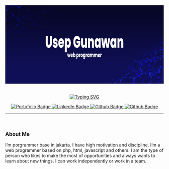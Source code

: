 <div id="header" align="center">
  <img align='center' src='/assets/bg.png' width='1000' height='250'/>
</div>

<br>

<div id="header" align="center">
  <p><a href="https://git.io/typing-svg"><img align="center" src="https://readme-typing-svg.herokuapp.com?font=popins&size=35&pause=5000&color=161b228&center=true&vCenter=true&width=435&lines=Hi+i'm+Usep+Gunawan;Web+Programmer;" alt="Typing SVG" /></a></p>
</div>

<div id="badges" align="center">
  <a href="https://usepgnwan.github.io/">
    <img src=" 	https://img.shields.io/badge/Google_chrome-4285F4?style=for-the-badge&logo=Google-chrome&logoColor=white" alt="Portofolio Badge"/>
  </a>
  <a href="https://www.linkedin.com/in/usep-gnwan-6b17592a3/">
    <img src="https://img.shields.io/badge/LinkedIn-blue?style=for-the-badge&logo=linkedin&logoColor=white" alt="LinkedIn Badge"/>
  </a>
  <a href="https://github.com/usepgnwan">
    <img src="https://img.shields.io/badge/Github-black?style=for-the-badge&logo=Github&logoColor=white" alt="Github Badge"/>
  </a>
  <a href="https://gitlab.com/usepgnwan">
    <img src="	https://img.shields.io/badge/GitLab-330F63?style=for-the-badge&logo=gitlab&logoColor=white" alt="Github Badge"/>
  </a> 
</div>

<hr/>

<br/>

### About Me

I’m porgrammer base in jakarta. I have high motivation and discipline. I’m a web programmer based on php, html, javascript and others. I am the type of person who likes to make the most of opportunities and always wants to learn about new things. I can work independently or work in a team.